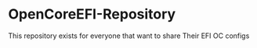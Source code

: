 # OpenCoreEFI-Repository
This repository exists for everyone that want to share Their EFI OC configs
